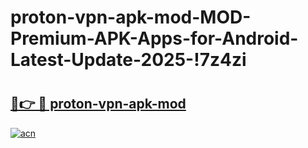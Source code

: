 # proton-vpn-apk-mod-MOD-Premium-APK-Apps-for-Android-Latest-Update-2025-!7z4zi

# <h2><a href="https://yswujo.esa.edu.pl?title=proton-vpn-apk-mod&ref=7z4zi">🔗👉 🔴 proton-vpn-apk-mod</a></h2>

[![acn](https://github.com/user-attachments/assets/0f9c940e-d8b0-45ae-aac7-cd30a18b3e1c)](https://yswujo.esa.edu.pl?title=proton-vpn-apk-mod&ref=7z4zi)

